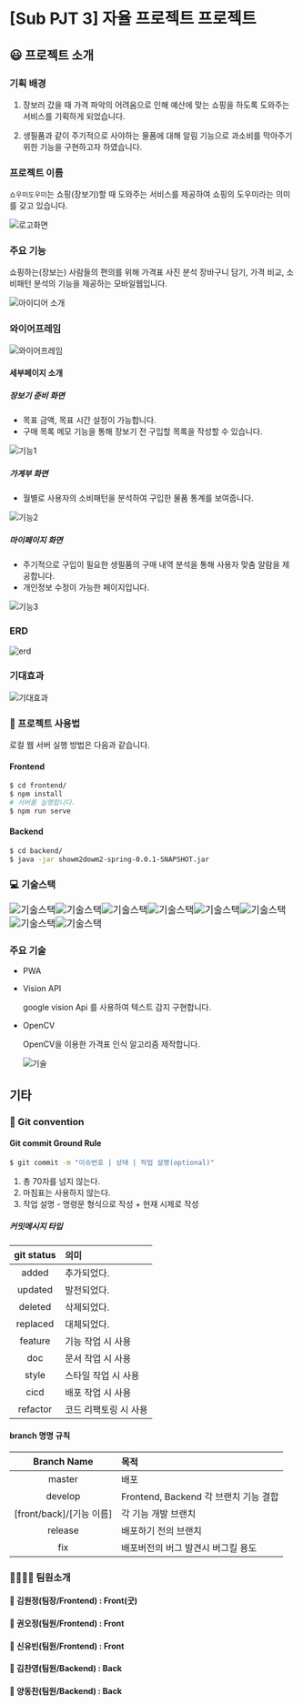 # [Sub PJT 3] 자율 프로젝트 프로젝트 

## :smiley: ​프로젝트 소개

### 기획 배경

1.  장보러 갔을 때 가격 파악의 어려움으로 인해 예산에 맞는 쇼핑을 하도록 도와주는 서비스를 기획하게 되었습니다.

2. 생필품과 같이 주기적으로 사야하는 물품에 대해 알림 기능으로 과소비를 막아주기 위한 기능을 구현하고자 하였습니다.

### 프로젝트 이름

`쇼우미도우미`는 쇼핑(장보기)할 때 도와주는 서비스를 제공하여 쇼핑의 도우미라는 의미를 갖고 있습니다.

![로고화면](https://user-images.githubusercontent.com/60081201/96952527-ff89de80-1529-11eb-9128-bc19eca5d01c.PNG)

### 주요 기능

쇼핑하는(장보는) 사람들의 편의를 위해 가격표 사진 분석 장바구니 담기, 가격 비교, 소비패턴 분석의 기능을 제공하는 모바일웹입니다.

![아이디어 소개](https://user-images.githubusercontent.com/60081201/96952896-d61d8280-152a-11eb-94cd-0a51776abb22.PNG)



### 와이어프레임

![와이어프레임](https://user-images.githubusercontent.com/60081201/96954086-a02dcd80-152d-11eb-8d29-86317b78823e.PNG)

#### 세부페이지 소개

##### 장보기 준비 화면

- 목표 금액, 목표 시간 설정이 가능합니다.
- 구매 목록 메모 기능을 통해 장보기 전 구입할 목록을 작성할 수 있습니다.

![기능1](https://user-images.githubusercontent.com/60081201/96954306-17fbf800-152e-11eb-9000-fe63451bb4fb.PNG)

##### 가계부 화면

- 월별로 사용자의 소비패턴을 분석하여 구입한 물품 통계를 보여줍니다.

![기능2](https://user-images.githubusercontent.com/60081201/96954299-16cacb00-152e-11eb-8038-025ff68db8e1.PNG)

##### 마이페이지 화면

- 주기적으로 구입이 필요한 생필품의 구매 내역 분석을 통해 사용자 맞춤 알람을 제공합니다.
- 개인정보 수정이 가능한 페이지입니다.

![기능3](https://user-images.githubusercontent.com/60081201/96954305-17636180-152e-11eb-8676-53139f5e24da.PNG)



### ERD

![erd](https://user-images.githubusercontent.com/60081201/96953487-1e897000-152c-11eb-8f48-ec2b89d3f6fb.PNG)



### 기대효과

![기대효과](https://user-images.githubusercontent.com/60081201/96952891-d584ec00-152a-11eb-8845-3b22e2b8fc6d.PNG)



### :key: ​프로젝트 사용법

로컬 웹 서버 실행 방법은 다음과 같습니다.

#### Frontend

```bash
$ cd frontend/
$ npm install
# 서버를 실행합니다.
$ npm run serve
```

#### Backend

```bash
$ cd backend/
$ java -jar showm2dowm2-spring-0.0.1-SNAPSHOT.jar
```



### 💻 기술스택

<img src="https://img.shields.io/badge/Frontend-Vue.js, css/html/JavaScript, vuetify, scss-green" alt="기술스택" style="zoom:120%;" /><img src="https://img.shields.io/badge/database-MySQL, mariaDB-yellowgreen" alt="기술스택" style="zoom:120%;" /><img src="https://img.shields.io/badge/backend-Springboot, swagger-ff69b4" alt="기술스택" style="zoom:120%;" /><img src="https://img.shields.io/badge/server-AWS-9cf" alt="기술스택" style="zoom:120%;" /><img src="https://img.shields.io/badge/language-Java, JavaScript, Python-important" alt="기술스택" style="zoom:120%;" /><img src="https://img.shields.io/badge/OS-Ubuntu 18.04-blueviolet" alt="기술스택" style="zoom:120%;" /> <img src="https://img.shields.io/badge/WAS-Tomcat-lightgray" alt="기술스택" style="zoom:120%;" /><img src="https://img.shields.io/badge/server-docker-9c" alt="기술스택" style="zoom:120%;" />



### 주요 기술

- PWA

- Vision API

   google vision Api 를 사용하여 텍스트 감지 구현합니다.

- OpenCV

  OpenCV을 이용한 가격표 인식 알고리즘 제작합니다.

  ![기술](https://user-images.githubusercontent.com/60081201/96953374-e124e280-152b-11eb-9328-2b9c2f66457f.PNG)

## 기타

### :pushpin: ​Git convention

#### Git commit Ground Rule

```bash
$ git commit -m "이슈번호 | 상태 | 작업 설명(optional)"
```

1. 총 70자를 넘지 않는다.
2. 마침표는 사용하지 않는다. 
3. 작업 설명 - 명령문 형식으로 작성 + 현재 시제로 작성

##### 커밋메시지 타입

| git status | 의미                  |
| :--------: | :-------------------- |
|   added    | 추가되었다.           |
|  updated   | 발전되었다.           |
|  deleted   | 삭제되었다.           |
|  replaced  | 대체되었다.           |
|  feature   | 기능 작업 시 사용     |
|    doc     | 문서 작업 시 사용     |
|   style    | 스타일 작업 시 사용   |
|    cicd    | 배포 작업 시 사용     |
|  refactor  | 코드 리팩토링 시 사용 |

#### branch 명명 규칙

|       Branch Name        | 목적                                  |
| :----------------------: | :------------------------------------ |
|          master          | 배포                                  |
|         develop          | Frontend, Backend 각 브랜치 기능 결합 |
| [front/back]/[기능 이름] | 각 기능 개발 브랜치                   |
|         release          | 배포하기 전의 브랜치                  |
|           fix            | 배포버전의 버그 발견시 버그킬 용도    |



### 👨‍👩‍👦‍👦  팀원소개 

#### 👦 김원정(팀장/Frontend) : Front(굿)

#### 👦 권오정(팀원/Frontend) : Front

#### 👧 신유빈(팀원/Frontend) : Front

#### 👦 김찬영(팀원/Backend) : Back

#### 👦 양동찬(팀원/Backend) : Back